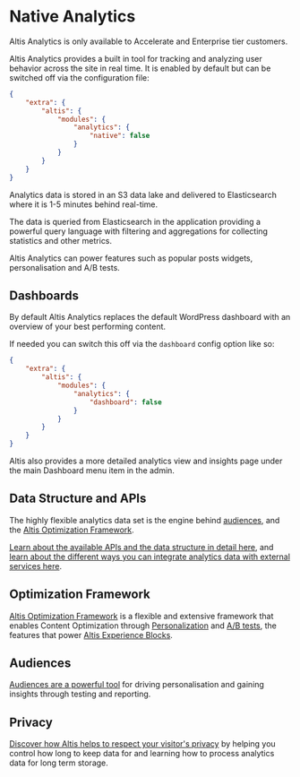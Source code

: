 # Native Analytics

Altis Analytics is only available to Accelerate and Enterprise tier customers.

Altis Analytics provides a built in tool for tracking and analyzing user behavior across the site in real time. It is enabled by default but can be switched off via the configuration file:

```json
{
	"extra": {
		"altis": {
			"modules": {
				"analytics": {
					"native": false
				}
			}
		}
	}
}
```

Analytics data is stored in an S3 data lake and delivered to Elasticsearch where it is 1-5 minutes behind real-time.

The data is queried from Elasticsearch in the application providing a powerful query language with filtering and aggregations for collecting statistics and other metrics.

Altis Analytics can power features such as popular posts widgets, personalisation and A/B tests.

## Dashboards

By default Altis Analytics replaces the default WordPress dashboard with an overview of your best performing content.

If needed you can switch this off via the `dashboard` config option like so:

```json
{
	"extra": {
		"altis": {
			"modules": {
				"analytics": {
					"dashboard": false
				}
			}
		}
	}
}
```

Altis also provides a more detailed analytics view and insights page under the main Dashboard menu item in the admin.

## Data Structure and APIs

The highly flexible analytics data set is the engine behind [audiences](./audiences.md), and the [Altis Optimization Framework](../optimization-framework/README.md).

[Learn about the available APIs and the data structure in detail here](./api/README.md), and [learn about the different ways you can integrate analytics data with external services here](./api/data-export.md).

## Optimization Framework

[Altis Optimization Framework](../optimization-framework/) is a flexible and extensive framework that enables Content Optimization through [Personalization](../optimization-framework/personalization.md) and [A/B tests](../optimization-framework/ab-testing.md), the features that power [Altis Experience Blocks](../experience-blocks.md).

## Audiences

[Audiences are a powerful tool](./audiences.md) for driving personalisation and gaining insights through testing and reporting.

## Privacy

[Discover how Altis helps to respect your visitor's privacy](./privacy.md) by helping you control how long to keep data for and learning how to process analytics data for long term storage.
